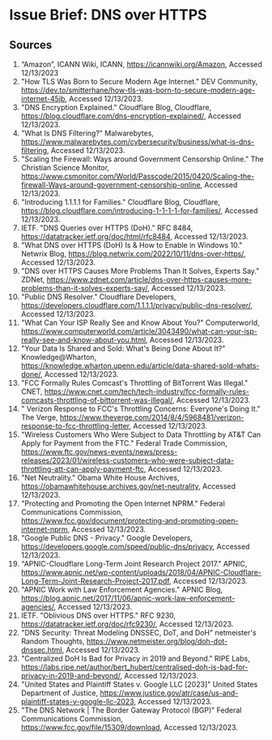 # Issue Brief: DNS over HTTPS
## Sources

1.	“Amazon”, ICANN Wiki, ICANN, https://icannwiki.org/Amazon, Accessed 12/13/2023
2.	"How TLS Was Born to Secure Modern Age Internet." DEV Community, https://dev.to/smitterhane/how-tls-was-born-to-secure-modern-age-internet-45jb, Accessed 12/13/2023.
3.	"DNS Encryption Explained." Cloudflare Blog, Cloudflare, https://blog.cloudflare.com/dns-encryption-explained/, Accessed 12/13/2023.
4.	"What Is DNS Filtering?" Malwarebytes, https://www.malwarebytes.com/cybersecurity/business/what-is-dns-filtering, Accessed 12/13/2023.
5.	"Scaling the Firewall: Ways around Government Censorship Online." The Christian Science Monitor, https://www.csmonitor.com/World/Passcode/2015/0420/Scaling-the-firewall-Ways-around-government-censorship-online, Accessed 12/13/2023.
6.	"Introducing 1.1.1.1 for Families." Cloudflare Blog, Cloudflare, https://blog.cloudflare.com/introducing-1-1-1-1-for-families/, Accessed 12/13/2023.
7.	IETF. "DNS Queries over HTTPS (DoH)." RFC 8484, https://datatracker.ietf.org/doc/html/rfc8484, Accessed 12/13/2023.
8.	"What DNS over HTTPS (DoH) Is & How to Enable in Windows 10." Netwrix Blog, https://blog.netwrix.com/2022/10/11/dns-over-https/, Accessed 12/13/2023.
9.	"DNS over HTTPS Causes More Problems Than It Solves, Experts Say." ZDNet, https://www.zdnet.com/article/dns-over-https-causes-more-problems-than-it-solves-experts-say/, Accessed 12/13/2023.
10.	"Public DNS Resolver." Cloudflare Developers, https://developers.cloudflare.com/1.1.1.1/privacy/public-dns-resolver/, Accessed 12/13/2023.
11.	"What Can Your ISP Really See and Know About You?" Computerworld, https://www.computerworld.com/article/3043490/what-can-your-isp-really-see-and-know-about-you.html, Accessed 12/13/2023.
12.	"Your Data Is Shared and Sold: What's Being Done About It?" Knowledge@Wharton, https://knowledge.wharton.upenn.edu/article/data-shared-sold-whats-done/, Accessed 12/13/2023.
13.	"FCC Formally Rules Comcast's Throttling of BitTorrent Was Illegal." CNET, https://www.cnet.com/tech/tech-industry/fcc-formally-rules-comcasts-throttling-of-bittorrent-was-illegal/, Accessed 12/13/2023.
14.	" Verizon Response to FCC's Throttling Concerns: Everyone's Doing It." The Verge, https://www.theverge.com/2014/8/4/5968481/verizon-response-to-fcc-throttling-letter, Accessed 12/13/2023.
15.	"Wireless Customers Who Were Subject to Data Throttling by AT&T Can Apply for Payment from the FTC." Federal Trade Commission, https://www.ftc.gov/news-events/news/press-releases/2023/01/wireless-customers-who-were-subject-data-throttling-att-can-apply-payment-ftc, Accessed 12/13/2023.
16.	"Net Neutrality." Obama White House Archives, https://obamawhitehouse.archives.gov/net-neutrality, Accessed 12/13/2023.
17.	"Protecting and Promoting the Open Internet NPRM." Federal Communications Commission, https://www.fcc.gov/document/protecting-and-promoting-open-internet-nprm, Accessed 12/13/2023.
18.	"Google Public DNS - Privacy." Google Developers, https://developers.google.com/speed/public-dns/privacy, Accessed 12/13/2023.
19.	"APNIC-Cloudflare Long-Term Joint Research Project 2017." APNIC, https://www.apnic.net/wp-content/uploads/2018/04/APNIC-Cloudflare-Long-Term-Joint-Research-Project-2017.pdf, Accessed 12/13/2023.
20.	"APNIC Work with Law Enforcement Agencies." APNIC Blog, https://blog.apnic.net/2017/11/06/apnic-work-law-enforcement-agencies/, Accessed 12/13/2023.
21.	IETF. "Oblivious DNS over HTTPS." RFC 9230, https://datatracker.ietf.org/doc/rfc9230/, Accessed 12/13/2023.
22.	"DNS Security: Threat Modeling DNSSEC, DoT, and DoH" netmeister's Random Thoughts, https://www.netmeister.org/blog/doh-dot-dnssec.html, Accessed 12/13/2023.
23.	"Centralized DoH Is Bad for Privacy in 2019 and Beyond." RIPE Labs, https://labs.ripe.net/author/bert_hubert/centralised-doh-is-bad-for-privacy-in-2019-and-beyond/, Accessed 12/13/2023.
24.	"United States and Plaintiff States v. Google LLC [2023]" United States Department of Justice, https://www.justice.gov/atr/case/us-and-plaintiff-states-v-google-llc-2023, Accessed 12/13/2023.
25.	"The DNS Network | The Border Gateway Protocol (BGP)" Federal Communications Commission, https://www.fcc.gov/file/15309/download, Accessed 12/13/2023.
